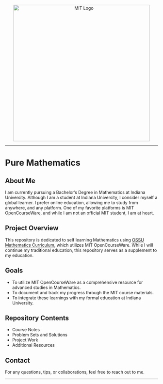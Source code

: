 <p align="center">
    <img src="https://github.com/user-attachments/assets/8eb0941f-4a07-4ee5-9aaa-f8e5053a3258" alt="MIT Logo" style="max-width: 450px; height: 450px;">
</p>

---

# Pure Mathematics

## About Me

I am currently pursuing a Bachelor’s Degree in Mathematics at Indiana University. Although I am a student at Indiana University, I consider myself a global learner. I prefer online education, allowing me to study from anywhere, and any platform. One of my favorite platforms is MIT OpenCourseWare, and while I am not an official MIT student, I am at heart.

## Project Overview

This repository is dedicated to self learning Mathematics using [OSSU Mathematics Curriculum](https://github.com/ossu/math), which utilizes MIT OpenCourseWare. While I will continue my traditional education, this repository serves as a supplement to my education.

## Goals

- To utilize MIT OpenCourseWare as a comprehensive resource for advanced studies in Mathematics.
- To document and track my progress through the MIT course materials.
- To integrate these learnings with my formal education at Indiana University.

## Repository Contents

- Course Notes
- Problem Sets and Solutions
- Project Work
- Additional Resources

## Contact

For any questions, tips, or collaborations, feel free to reach out to me.

---

